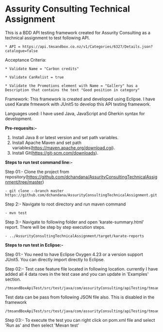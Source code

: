 # Assurity Consulting Technical Assignment
This is a BDD API testing framework created for Assurity Consulting as a technical assignment to test following API. 


	* API = https://api.tmsandbox.co.nz/v1/Categories/6327/Details.json?catalogue=false

Acceptance Criteria:

	* Validate Name = "Carbon credits"
	
	* Validate CanRelist = true
	
	* Validate the Promotions element with Name = "Gallery" has a Description that contains the text "Good position in category"
																																	

Framework:
This framework is created and developed using Eclipse. I have used Karate frmework with JUnit5 to develop this API testing framework. 

Languages used:
I have used Java, JavaScript and Gherkin syntax for development. 




**Pre-requesits:-**

1. Install Java 8 or latest version and set path variables.
2. Install Apache Maven and set path variables(https://maven.apache.org/download.cgi).
3. Install Git(https://git-scm.com/downloads).



**Steps to run test command line:-**

Step 01:- Clone the project from repository(https://github.com/dchandana/AssurityConsultingTechnicalAssignment/tree/master)

	- git clone --branch master https://github.com/dchandana/AssurityConsultingTechnicalAssignment.git
	
Step 2:- Navigate to root directory and run maven command

	- mvn test  
	
Step 3:- Navigate to following folder and open 'karate-summary.html' report. There will be step by step execution steps.

	- ../AssurityConsultingTechnicalAssignment/target/karate-reports
	
	

**Steps to run test in Eclipse:-**

Step 01:- You need to have Eclipse Oxygen 4.23 or a version support JUnit5. You can directly import directly to Eclipse.

Step 02:- Test case feature file located in following location. currently I have added all 4 data rows in the test case and you can update in 'Examples' section.

	/tmsandBoxApiTest/src/test/java/com/assurityConsulting/apiTesting/tmsandBoxApiTest/feature/categoriesTest.feature
	
Test data can be pass from following JSON file also. This is disabled in the framework

	/tmsandBoxApiTest/src/test/java/com/assurityConsulting/apiTesting/tmsandBoxApiTest/Data/categoriesData.json

Step 03:- To execute the test you can right click on pom.xml file and select 'Run as' and then select 'Mevan test'


